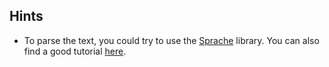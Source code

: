## Hints
- To parse the text, you could try to use the [Sprache](https://github.com/sprache/Sprache/blob/develop/README.md) library. You can also find a good tutorial [here](https://www.thomaslevesque.com/2017/02/23/easy-text-parsing-in-c-with-sprache/).
